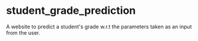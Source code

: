 # student_grade_prediction
A website to predict a student's grade w.r.t the parameters taken as an input from the user.
